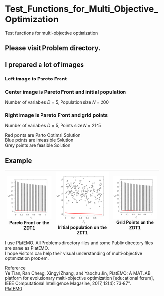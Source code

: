 # Test_Functions_for_Multi_Objective_Optimization
Test functions for multi-objective optimization
 
## Please visit Problem directory.
## I prepared a lot of images

### Left image is Pareto Front
 
### Center image is Pareto Front and initial population  
Number of variables _D_ = 5, Population size _N_ = 200
 
### Right image is Pareto Front and grid points  
Number of variables _D_ = 5, Points size _N_ = 21^5
 
Red points are Parto Optimal Solution  
Blue points are infeasible Solution  
Grey points are feasible Solution  

## Example
 
|![image](image/ZDT1_M2Grid.svg)Pareto Front on the ZDT1|![image](image/ZDT1_M2Init.svg)Initial population on the ZDT1|![image](image/ZDT1_M2Grid.svg)Grid Points on the ZDT1|
|:-:|:-:|:-:|
 
I use PlatEMO. All Problems directory files and some Public directory files are same as PlatEMO.  
I hope visitors can help their visual understanding of multi-objective optimization problem.
 
Reference  
Ye Tian, Ran Cheng, Xingyi Zhang, and Yaochu Jin, PlatEMO: A MATLAB platform
for evolutionary multi-objective optimization [educational forum], IEEE
Computational Intelligence Magazine, 2017, 12(4): 73-87".  
[PlatEMO](https://github.com/BIMK/PlatEMO/)